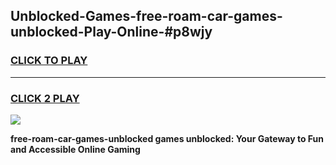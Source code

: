 
## Unblocked-Games-free-roam-car-games-unblocked-Play-Online-#p8wjy
<h3>
<a href="https://premium.freeplayer.one?title=free-roam-car-games-unblocked&ref=27F">CLICK TO PLAY</a></h3>
<hr>

<h3>
<a href="https://premium.freeplayer.one?title=free-roam-car-games-unblocked&ref=27F">CLICK 2 PLAY</a>
  
</h3>

<a href="https://premium.freeplayer.one?title=free-roam-car-games-unblocked&ref=27F"><img src="https://clearcache.store/games.png"></a>


**free-roam-car-games-unblocked games unblocked: Your Gateway to Fun and Accessible Online Gaming**
